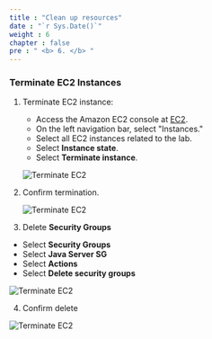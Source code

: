 ```yaml
---
title : "Clean up resources"
date : "`r Sys.Date()`"
weight : 6
chapter : false
pre : " <b> 6. </b> "
---
```


### Terminate EC2 Instances

1. Terminate EC2 instance:
    - Access the Amazon EC2 console at [EC2](https://console.aws.amazon.com/ec2/).
    - On the left navigation bar, select "Instances."
    - Select all EC2 instances related to the lab.
    - Select **Instance state**.
    - Select **Terminate instance**.

   ![Terminate EC2](/images/6-ResourceCleanUp/001.png)

2. Confirm termination.

   ![Terminate EC2](/images/6-ResourceCleanUp/002.png)

3. Delete **Security Groups**
- Select **Security Groups**
- Select **Java Server SG**
- Select **Actions**
- Select **Delete security groups**

![Terminate EC2](/images/6-ResourceCleanUp/003.png)

4. Confirm delete

![Terminate EC2](/images/6-ResourceCleanUp/004.png)

